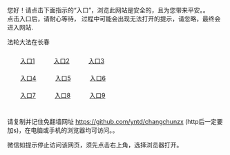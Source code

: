 您好！请点击下面指示的“入口”，浏览此网站是安全的，且为您带来平安。。 <br/>
点击入口后，请耐心等待， 过程中可能会出现无法打开的提示，请忽略，最终会进入网站. </br>

法轮大法在长春<br/>
<div style="padding:10px"><a style="margin:20px" target="_blank" href="https://duo1f7nuo3hf7.cloudfront.net/2Qpsp?mkcyg" id="ccLink1" rel="nofollow">入口1</a> <a target="_blank" style="margin:20px" href="https://d1lx4qdlp5qca4.cloudfront.net/2Qpsp?uhdbb" id="ccLink2" rel="nofollow">入口2</a> <a style="margin:20px" target="_blank" href="https://d17fmbqqzxmbpb.cloudfront.net/2Qpsp?hxjltj" id="ccLink3" rel="nofollow">入口3</a></div>

<div style="padding:10px" ><a style="margin:20px" target="_blank" href="https://duo1f7nuo3hf7.cloudfront.net/2Qpsp?mkcyg" id="ccLink4" rel="nofollow">入口4</a> <a style="margin:20px" href="https://d1lx4qdlp5qca4.cloudfront.net/2Qpsp?uhdbb" target="_blank" id="ccLink5" rel="nofollow">入口5</a> <a style="margin:20px" href="https://d17fmbqqzxmbpb.cloudfront.net/2Qpsp?hxjltj" target="_blank" id="ccLink6" rel="nofollow">入口6</a></div>

<div style="padding:10px"><a style="margin:20px" target="_blank" href="https://duo1f7nuo3hf7.cloudfront.net/2Qpsp?mkcyg" id="ccLink7" rel="nofollow">入口7</a> <a style="margin:20px" href="https://d1lx4qdlp5qca4.cloudfront.net/2Qpsp?uhdbb" target="_blank" id="ccLink8" rel="nofollow">入口8</a> <a style="margin:20px" target="_blank" href="https://d17fmbqqzxmbpb.cloudfront.net/2Qpsp?hxjltj" id="ccLink9" rel="nofollow">入口9</a></div>

<br/>



请复制并记住免翻墙网址 https://github.com/yntd/changchunzx (http后一定要加s)，在电脑或手机的浏览器均可访问。。<br/>

微信如提示停止访问该网页，须先点击右上角，选择浏览器打开。
